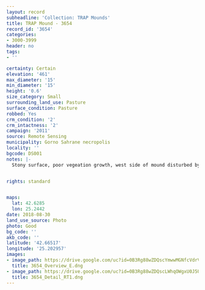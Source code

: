```yaml
---
layout: record
subheadline: 'Collection: TRAP Mounds'
title: TRAP Mound - 3654
record_id: '3654'
categories:
- 3000-3999
header: no
tags:
- ''

certainty: Certain
elevation: '461'
max_diameter: '15'
min_diameter: '15'
height: '0.6'
size_category: Small
surrounding_land_use: Pasture
surface_condition: Pasture
robbed: Yes
crm_condition: '2'
crm_intactness: '2'
campaign: '2011'
source: Remote Sensing
municipality: Gorno Sahrane necropolis
locality: ''
bgcode: DS001
notes: |-
  Stony surface, poor vegeation growth, west side of mound disturbed by old robbers trench.


rights: standard


maps:
  lat: 42.6285
  lon: 25.2442
date: 2018-08-30
land_use_source: Photo
photo: Good
bg_code: ''
akb_code: ''
latitude: '42.66517'
longitude: '25.202957'
images:
- image_path: https://drive.google.com/uc?id=0B3Rg88wZDQscYmwwMGNfcVdrVGM
  title: 3654_Overview_E.dng
- image_path: https://drive.google.com/uc?id=0B3Rg88wZDQscLWhqOWgxU0J5UGc
  title: 3654_Detail_RT1.dng
---
```

